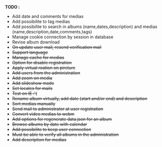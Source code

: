 **TODO :**
* Add date and comments for medias
* Add possibilite to tag medias
* Add possibilite to search in albums (name,dates,description) and medias (name,description,date,comments,tags)
* Manage cookie connection by session in database
* Revise album download
* ~~On update user mail, resend verification mail~~
* ~~Support language~~
* ~~Manage cache for medias~~
* ~~Option for disable registration~~
* ~~Apply virtual roation on pircture~~
* ~~Add users from the administration~~
* ~~Add zoom on media~~
* ~~Add slideshow mode~~
* ~~Set locales for mails~~
* ~~Test on IE :'(~~
* ~~Rename album virtually, add date (start and/or end) and description~~
* ~~Sort medias manually~~
* ~~Send mail to administrator at user registration~~
* ~~Convert video medias to webm~~
* ~~Add options for regenerate data.json for an album~~
* ~~Browse albums by date with calendar~~
* ~~Add possibilite to keep user connection~~
* ~~Must be able to verify all albums in the administration~~
* ~~Add description for medias~~

